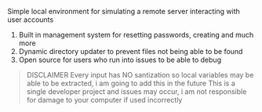 Simple local environment for simulating a remote server interacting with user accounts

 1) Built in management system for resetting passwords, creating and much more
 2) Dynamic directory updater to prevent files not being able to be found
 3) Open source for users who run into issues to be able to debug


 > DISCLAIMER
> Every input has NO santization so local variables may be able to be extracted, i am going to add this in the future
> This is a single developer project and issues may occur, i am not responsible for damage to your computer if used incorrectly

